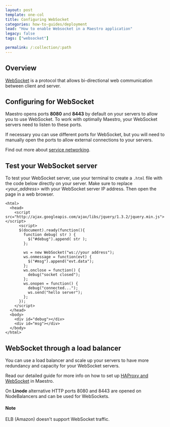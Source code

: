 ```yaml
---
layout: post
template: one-col
title: Configuring WebSocket
categories: how-to-guides/deployment
lead: "How to enable Websocket in a Maestro application"
legacy: false
tags: ["websocket"]

permalink: /:collection/:path
---
```


## Overview

[WebSocket](http://www.websocket.org) is a protocol that allows bi-directional web communication between client and server.

## Configuring for WebSocket

Maestro opens ports **8080** and **8443** by default on your servers to allow you to use WebSocket. To work with optimally Maestro, your WebSocket servers need to listen to these ports.

If necessary you can use different ports for WebSocket, but you will need to manually open the ports to allow external connections to your servers.

Find out more about [service networking](/maestro/how-to-guides/deployment/service-network-configuration.html).

## Test your WebSocket server

To test your WebSocket server, use your terminal to create a `.html` file with the code below directly on your server. Make sure to replace *\<your_address\>* with your WebSocket server IP address. Then open the page in a web browser.

```
<html>
  <head>
    <script src="http://ajax.googleapis.com/ajax/libs/jquery/1.3.2/jquery.min.js"></script>
      <script>
      $(document).ready(function(){
        function debug( str ) {
          $("#debug").append( str );
        };

        ws = new WebSocket("ws://your address");
        ws.onmessage = function(evt) {
          $("#msg").append("evt.data");
        };
        ws.onclose = function() {
          debug("socket closed");
        };
        ws.onopen = function() {
          debug("connected...");
          ws.send("hello server");
        };
      });
    </script>
  </head>
  <body>
    <div id="debug"></div>
    <div id="msg"></div>
  </body>
</html>
```


## WebSocket through a load balancer

You can use a load balancer and scale up your servers to have more redundancy and capacity for your WebSocket servers.

Read our detailed guide for more info on how to set up [HAProxy and WebSocket](/maestro/how-to-guides/deployment/haproxy-for-websocket.html) in Maestro.

On **Linode** alternative HTTP ports 8080 and 8443 are opened on NodeBalancers and can be used for WebSockets.

#### Note
<div class="notice"><p>ELB (Amazon) doesn't support WebSocket traffic.</p></div>


